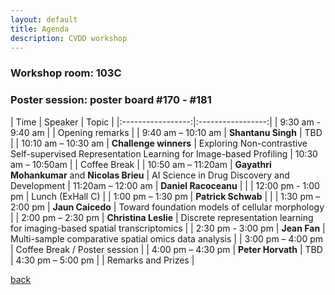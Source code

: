 ```yaml
---
layout: default
title: Agenda
description: CVDD workshop 
---
```


### Workshop room: 103C
### Poster session: poster board \#170 - \#181


| Time |  Speaker | Topic |
|:-----------------:|:-----------------:|
| 9:30 am - 9:40 am | | Opening remarks |
| 9:40 am – 10:10 am |  **Shantanu Singh** | TBD |
| 10:10 am – 10:30 am |  **Challenge winners** | Exploring Non-contrastive Self-supervised Representation Learning for Image-based Profiling
| 10:30 am – 10:50am | |  Coffee Break |
| 10:50 am – 11:20am |  **Gayathri Mohankumar** and **Nicolas Brieu** |  AI Science in Drug Discovery and Development
| 11:20am  – 12:00 am |  **Daniel Racoceanu** | |
| 12:00 pm - 1:00 pm |  Lunch (ExHall C) |
| 1:00 pm – 1:30 pm |  **Patrick Schwab** | |
| 1:30 pm – 2:00 pm |  **Jaun Caicedo** | Toward foundation models of cellular morphology |
| 2:00 pm – 2:30 pm |  **Christina Leslie** | Discrete representation learning for imaging-based spatial transcriptomics |
| 2:30 pm - 3:00 pm |  **Jean Fan** | Multi-sample comparative spatial omics data analysis |
| 3:00 pm – 4:00 pm |  Coffee Break / Poster session |
| 4:00 pm – 4:30 pm |  **Peter Horvath** | TBD
| 4:30 pm – 5:00 pm |  | Remarks and Prizes | 


[back](./)

